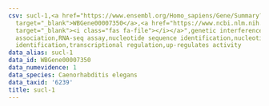 ```yaml
---
csv: sucl-1,<a href="https://www.ensembl.org/Homo_sapiens/Gene/Summary?db=core;g=WBGene00007350"
  target="_blank">WBGene00007350</a>,<a href="https://www.ncbi.nlm.nih.gov/pubmed/27496166"
  target="_blank"><i class="fas fa-file"></i></a>",genetic interference,functional
  association,RNA-seq assay,nucleotide sequence identification,nucleotide sequence
  identification,transcriptional regulation,up-regulates activity
data_alias: sucl-1
data_id: WBGene00007350
data_numevidence: 1
data_species: Caenorhabditis elegans
data_taxid: '6239'
title: sucl-1
---
```

